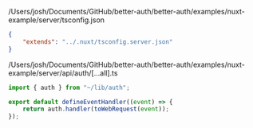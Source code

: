 /Users/josh/Documents/GitHub/better-auth/better-auth/examples/nuxt-example/server/tsconfig.json
```json
{
	"extends": "../.nuxt/tsconfig.server.json"
}

```
/Users/josh/Documents/GitHub/better-auth/better-auth/examples/nuxt-example/server/api/auth/[...all].ts
```typescript
import { auth } from "~/lib/auth";

export default defineEventHandler((event) => {
	return auth.handler(toWebRequest(event));
});

```
